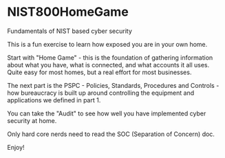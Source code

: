 # NIST800HomeGame
Fundamentals of NIST based cyber security

This is a fun exercise to learn how exposed you are in your own home.

Start with "Home Game" - this is the foundation of gathering information about what you have, what is connected, and what accounts it all uses.
Quite easy for most homes, but a real effort for most businesses.

The next part is the PSPC - Policies, Standards, Procedures and Controls - how bureaucracy is built up around controlling the equipment and applications we defined in part 1.

You can take the "Audit" to see how well you have implemented cyber security at home.

Only hard core nerds need to read the SOC (Separation of Concern) doc.

Enjoy!
